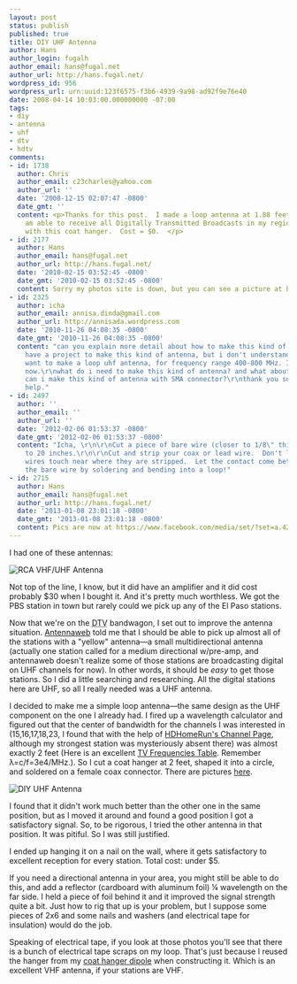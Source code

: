 ```yaml
---
layout: post
status: publish
published: true
title: DIY UHF Antenna
author: Hans
author_login: fugalh
author_email: hans@fugal.net
author_url: http://hans.fugal.net/
wordpress_id: 956
wordpress_url: urn:uuid:123f6575-f3b6-4939-9a98-ad92f9e76e40
date: 2008-04-14 10:03:00.000000000 -07:00
tags:
- diy
- antenna
- uhf
- dtv
- hdtv
comments:
- id: 1738
  author: Chris
  author_email: c23charles@yahoo.com
  author_url: ''
  date: '2008-12-15 02:07:47 -0800'
  date_gmt: ''
  content: <p>Thanks for this post.  I made a loop antenna at 1.88 feet circumference.  I
    am able to receive all Digitally Transmitted Broadcasts in my region in High Def
    with this coat hanger.  Cost = $0.  </p>
- id: 2177
  author: Hans
  author_email: hans@fugal.net
  author_url: http://hans.fugal.net/
  date: '2010-02-15 03:52:45 -0800'
  date_gmt: '2010-02-15 03:52:45 -0800'
  content: Sorry my photos site is down, but you can see a picture at http://tinyurl.com/yllqh2d
- id: 2325
  author: icha
  author_email: annisa.dinda@gmail.com
  author_url: http://annisada.wordpress.com
  date: '2010-11-26 04:08:35 -0800'
  date_gmt: '2010-11-26 04:08:35 -0800'
  content: "can you explain more detail about how to make this kind of antenna?\r\ni
    have a project to make this kind of antenna, but i don't understand at all.\r\ni
    want to make a loop uhf antenna, for frequency range 400-800 MHz. I'm in Indonesia
    now.\r\nwhat do i need to make this kind of antenna? and what about the connector?
    can i make this kind of antenna with SMA connector?\r\nthank you so much for your
    help."
- id: 2497
  author: ''
  author_email: ''
  author_url: ''
  date: '2012-02-06 01:53:37 -0800'
  date_gmt: '2012-02-06 01:53:37 -0800'
  content: "Icha, \r\n\r\nCut a piece of bare wire (closer to 1/8\" thick the better)
    to 20 inches.\r\n\r\nCut and strip your coax or lead wire.  Don't let the two
    wires touch near where they are stripped.  Let the contact come between them from
    the bare wire by soldering and bending into a loop!"
- id: 2715
  author: Hans
  author_email: hans@fugal.net
  author_url: http://hans.fugal.net/
  date: '2013-01-08 23:01:18 -0800'
  date_gmt: '2013-01-08 23:01:18 -0800'
  content: Pics are now at https://www.facebook.com/media/set/?set=a.4237856184166.212494.1218347315&type=1&fbtrace_id=GdD5reIQg4N
---
```

<p>I had one of these antennas:</p>

<p><img src="/images/RCA_Antenna.jpg" alt="RCA VHF/UHF Antenna"/></p>

<p>Not top of the line, I know, but it did have an amplifier and it did cost probably $30 when I bought it. And it's pretty much worthless. We got the PBS station in town but rarely could we pick up any of the El Paso stations. </p>

<p>Now that we're on the <acronym title="Digital TV">DTV</acronym> bandwagon, I set out to improve the antenna situation. <a href="http://antennaweb.org">Antennaweb</a> told me that I should be able to pick up almost all of the stations with a "yellow" antenna—a small multidirectional antenna (actually one station called for a medium directional w/pre-amp, and antennaweb doesn't realize some of those stations are broadcasting digital on UHF channels for now). In other words, it should be <em>easy</em> to get those stations. So I did a little searching and researching. All the digital stations here are UHF, so all I really needed was a UHF antenna. </p>

<p>I decided to make me a simple loop antenna—the same design as the UHF component on the one I already had. I fired up a wavelength calculator and figured out that the center of bandwidth for the channels I was interested in (15,16,17,18,23, I found that with the help of <a href="http://www.silicondust.com/hdhomerun/lineupui?Cmd=LocationProgramsWeb&amp;Country=US&amp;Postcode=88001">HDHomeRun's Channel Page</a>, although my strongest station was mysteriously absent there) was almost exactly 2 feet (Here is an excellent <a href="http://web.tampabay.rr.com/k4lk/info/ntscfreq.htm">TV Frequencies Table</a>. Remember &lambda;=c/f=3e4/MHz.). So I cut a coat hanger at 2 feet, shaped it into a circle, and soldered on a female coax connector. There are pictures <a href="http://foton.fugal.net/album/118">here</a>. </p>

<p><img src="http://foton.fugal.net/foto/2851/thumbnail" alt="DIY UHF Antenna"/></p>

<p>I found that it didn't work much better than the other one in the same position, but as I moved it around and found a good position I got a satisfactory signal. So, to be rigorous, I tried the other antenna in that position. It was pitiful. So I was still justified.</p>

<p>I ended up hanging it on a nail on the wall, where it gets satisfactory to excellent reception for every station. Total cost: under $5.</p>

<p>If you need a directional antenna in your area, you might still be able to do this, and add a reflector (cardboard with aluminum foil) ¼ wavelength on the far side. I held a piece of foil behind it and it improved the signal strength quite a bit. Just how to rig that up is your problem, but I suppose some pieces of 2x6 and some nails and washers (and electrical tape for insulation) would do the job.</p>

<p>Speaking of electrical tape, if you look at those photos you'll see that there is a bunch of electrical tape scraps on my loop. That's just because I reused the hanger from my <a href="http://foton.fugal.net/album/119">coat hanger dipole</a> when constructing it. Which is an excellent VHF antenna, if your stations are VHF.</p>
